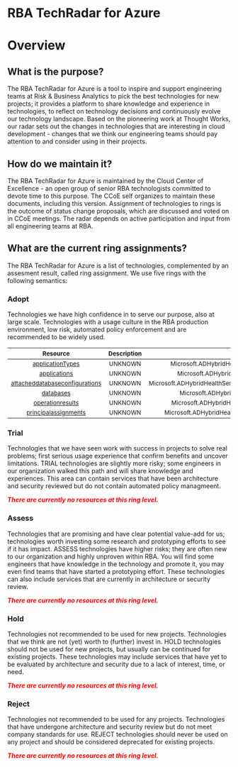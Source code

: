
RBA TechRadar for Azure
=======================

# Overview

## What is the purpose?


The RBA TechRadar for Azure is a tool to inspire and support engineering teams at Risk & Business Analytics to pick the best technologies for new projects; it provides a platform to share knowledge and experience in technologies, to reflect on technology decisions and continuously evolve our technology landscape.  Based on the pioneering work at Thought Works, our radar sets out the changes in technologies that are interesting in cloud development - changes that we think our engineering teams should pay attention to and consider using in their projects.
## How do we maintain it?


The RBA TechRadar for Azure is maintained by the Cloud Center of Excellence - an open group of senior RBA technologists committed to devote time to this purpose.  The CCoE self organizes to maintain these documents, including this version.  Assignment of technologies to rings is the outcome of status change proposals, which are discussed and voted on in CCoE meetings.  The radar depends on active participation and input from all engineering teams at RBA.
## What are the current ring assignments?


The RBA TechRadar for Azure is a list of technologies, complemented by an assesment result, called ring assignment.  We use five rings with the following semantics:
### Adopt


Technologies we have high confidence in to serve our purpose, also at large scale.  Technologies with a usage culture in the RBA production environment, low risk, automated policy enforcement and are recommended to be widely used.  

|<sub>Resource</sub>|<sub>Description</sub>|<sub>Path</sub>|<sub>Status</sub>|
| :---: | :---: | :---: | :---: |
|<sub>[applicationTypes](https://github.com/openrba/python-azure-techradar/tree/master/Microsoft.ADHybridHealthService/clusters/applicationTypes)</sub>|<sub>UNKNOWN</sub>|<sub>Microsoft.ADHybridHealthService/clusters/applicationTypes</sub>|<sub>ADOPT</sub>|
|<sub>[applications](https://github.com/openrba/python-azure-techradar/tree/master/Microsoft.ADHybridHealthService/clusters/applications)</sub>|<sub>UNKNOWN</sub>|<sub>Microsoft.ADHybridHealthService/clusters/applications</sub>|<sub>ADOPT</sub>|
|<sub>[attacheddatabaseconfigurations](https://github.com/openrba/python-azure-techradar/tree/master/Microsoft.ADHybridHealthService/clusters/attacheddatabaseconfigurations)</sub>|<sub>UNKNOWN</sub>|<sub>Microsoft.ADHybridHealthService/clusters/attacheddatabaseconfigurations</sub>|<sub>ADOPT</sub>|
|<sub>[databases](https://github.com/openrba/python-azure-techradar/tree/master/Microsoft.ADHybridHealthService/clusters/databases)</sub>|<sub>UNKNOWN</sub>|<sub>Microsoft.ADHybridHealthService/clusters/databases</sub>|<sub>ADOPT</sub>|
|<sub>[operationresults](https://github.com/openrba/python-azure-techradar/tree/master/Microsoft.ADHybridHealthService/clusters/operationresults)</sub>|<sub>UNKNOWN</sub>|<sub>Microsoft.ADHybridHealthService/clusters/operationresults</sub>|<sub>ADOPT</sub>|
|<sub>[principalassignments](https://github.com/openrba/python-azure-techradar/tree/master/Microsoft.ADHybridHealthService/clusters/principalassignments)</sub>|<sub>UNKNOWN</sub>|<sub>Microsoft.ADHybridHealthService/clusters/principalassignments</sub>|<sub>ADOPT</sub>|

### Trial


Technologies that we have seen work with success in projects to solve real problems;  first serious usage experience that confirm benefits and uncover limitations.  TRIAL technologies are slightly more risky; some engineers in our organization walked this path and will share knowledge and experiences.  This area can contain services that have been architecture and security reviewed but do not contain automated policy managmeent.  
  
***<font color="red"> There are currently no resources at this ring level. </font>***
### Assess


Technologies that are promising and have clear potential value-add for us; technologies worth investing some research and prototyping efforts to see if it has impact.  ASSESS technologies have higher risks;  they are often new to our organization and highly unproven within RBA.  You will find some engineers that have knowledge in the technology and promote it, you may even find teams that have started a prototyping effort.  These technologies can also include services that are currently in architecture or security review.  
  
***<font color="red"> There are currently no resources at this ring level. </font>***
### Hold


Technologies not recommended to be used for new projects. Technologies that we think are not (yet) worth to (further) invest in.  HOLD technologies should not be used for new projects, but usually can be continued for existing projects.  These technologies may include services that have yet to be evaluated by architecture and security due to a lack of interest, time, or need.  
  
***<font color="red"> There are currently no resources at this ring level. </font>***
### Reject


Technologies not recommended to be used for any projects. Technologies that have undergone architecture and security review but do not meet company standards for use.  REJECT technologies should never be used on any project and should be considered deprecated for existing projects.  
  
***<font color="red"> There are currently no resources at this ring level. </font>***